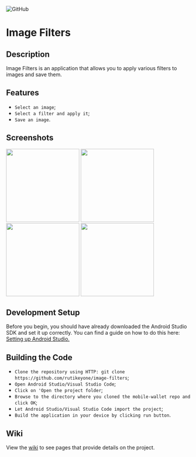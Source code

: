 ![GitHub](https://img.shields.io/github/license/IgorVolochay/Face-recognition?style=flat-square&color=blue) &nbsp;
# Image Filters

## Description 
Image Filters is an application that allows you to apply various filters to images and save them.

## Features
* `Select an image`;
* `Select a filter and apply it`;
* `Save an image`.

## Screenshots

<p align="start">
  <img src="https://github.com/RuTiKeyOne/ImageFilters/blob/main/doc/Screenshots/1.png" width="200"/>
   <img src="https://github.com/RuTiKeyOne/ImageFilters/blob/main/doc/Screenshots/2.png" width="200"/>
  <img src="https://github.com/RuTiKeyOne/ImageFilters/blob/main/doc/Screenshots/3.png" width="200"/>
  <img src="https://github.com/RuTiKeyOne/ImageFilters/blob/main/doc/Screenshots/4.png" width="200"/>
</p>

## Development Setup

Before you begin, you should have already downloaded the Android Studio SDK and set it up correctly. You can find a guide on how to do this here: [Setting up Android Studio.](http://developer.android.com/sdk/installing/index.html?pkg=studio)

## Building the Code

* `Clone the repository using HTTP: git clone https://github.com/rutikeyone/image-filters`;
* `Open Android Studio/Visual Studio Code`;
* `Click on 'Open the project folder`;
* `Browse to the directory where you cloned the mobile-wallet repo and click OK`;
* `Let Android Studio/Visual Studio Code import the project`;
* `Build the application in your device by clicking run button`.

## Wiki

View the [wiki](https://github.com/RuTiKeyOne/ImageFilters/blob/main/doc/Wiki.md) to see pages that provide details on the project.
